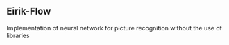 ## Eirik-Flow
Implementation of neural network for picture recognition without the use of libraries
